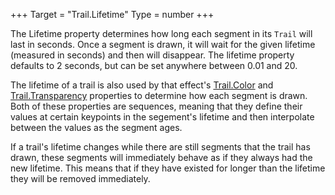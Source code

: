 +++
Target = "Trail.Lifetime"
Type = number
+++

The Lifetime property determines how long each segment in its `Trail` will last in seconds. Once a segment is drawn, it will wait for the given lifetime (measured in seconds) and then will disappear. The lifetime property defaults to 2 seconds, but can be set anywhere between 0.01 and 20.The lifetime of a trail is also used by that effect's [Trail.Color](https://developer.roblox.com/api-reference/property/Trail/Color) and [Trail.Transparency](https://developer.roblox.com/api-reference/property/Trail/Transparency) properties to determine how each segment is drawn. Both of these properties are sequences, meaning that they define their values at certain keypoints in the segement's lifetime and then interpolate between the values as the segment ages.If a trail's lifetime changes while there are still segments that the trail has drawn, these segments will immediately behave as if they always had the new lifetime. This means that if they have existed for longer than the lifetime they will be removed immediately.